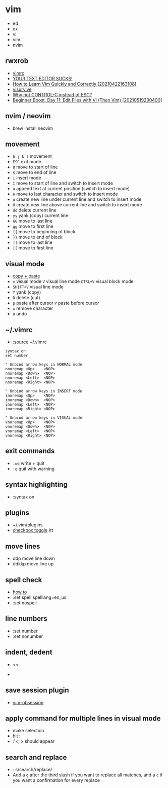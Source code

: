 # vim
- ed
- ex
- vi
- vim
- nvim

## rwxrob
- [vimrc](https://github.com/rwxrob/dot/blob/main/vim/vimrc)
- [YOUR TEXT EDITOR SUCKS!](https://www.youtube.com/watch?v=iT1mP8leRsU)
- [How to Learn Vim Quickly and Correctly [20210422163108]](https://www.youtube.com/watch?v=TWca-7q94SU)
- [visurvive](https://rwx.gg/tools/editors/vi/how/survive/)
- [Why not CONTROL-C instead of ESC?](https://www.youtube.com/watch?v=BLxZnkyX-NA)
- [Beginner Boost, Day 11: Edit Files with Vi (Then Vim) [20210519230400]](https://www.youtube.com/watch?v=RJ3EVB5-Emw)

## nvim / neovim
- brew install neovim

## movement
- `h j k l` movement
- `ESC` exit mode
- `0` move to start of line
- `$` move to end of line
- `i` insert mode
- `I` move to start of line and switch to insert mode
- `a` append text at current position (switch to insert mode)
- `A` move to last character and switch to insert mode
- `o` create new line under current line and switch to insert mode
- `O` create new line above current line and switch to insert mode
- `dd` delete current line
- `yy` yank (copy) current line
- `GG` move to last line
- `gg` move to first line
- `{{` move to beginning of block
- `}}` move to end of block
- `]]` move to last line
- `[[` move to first line

## visual mode
- [copy + paste](https://www.warp.dev/terminus/vim-copy-paste)
- `v` visual mode `V` visual line mode `CTRL+V` visual block mode
- `SHIFT+V` visual line mode
- `Y` yank (copy)
- `D` delete (cut)
- `p` paste after cursor `P` paste before cursor
- `x` remove character
- `u` undo

## ~/.vimrc
- :source ~/.vimrc

```
syntax on
set number

" Unbind arrow keys in NORMAL mode
nnoremap <Up>    <NOP>
nnoremap <Down>  <NOP>
nnoremap <Left>  <NOP>
nnoremap <Right> <NOP>

" Unbind arrow keys in INSERT mode
inoremap <Up>    <NOP>
inoremap <Down>  <NOP>
inoremap <Left>  <NOP>
inoremap <Right> <NOP>

" Unbind arrow keys in VISUAL mode
vnoremap <Up>    <NOP>
vnoremap <Down>  <NOP>
vnoremap <Left>  <NOP>
vnoremap <Right> <NOP>
```

## exit commands
- `:wq` write + quit
- `:q` quit with warning

## syntax highlighting
- :syntax on

## plugins
- ~/.vim/plugins
- [checkbox toggle](https://vimtricks.com/p/vim-checkbox-toggle/) \tt

## move lines
- ddp move line down
- ddkkp move line up

## spell check
- [how to](https://www.linux.com/training-tutorials/using-spell-checking-vim/)
- :set spell spelllang=en_us
- :set nospell

## line numbers
- :set number
- :set nonumber

## indent, dedent
- <<
- >>

## save session plugin
- [vim-obsession](https://github.com/tpope/vim-obsession)

## apply command for multiple lines in visual mode
- make selection
- hit :
- :'<,'> should appear

## search and replace
- : s/search/replace/
- Add a `g` after the third slash if you want to replace all matches, and a `c` if you want a confirmation for every replace

